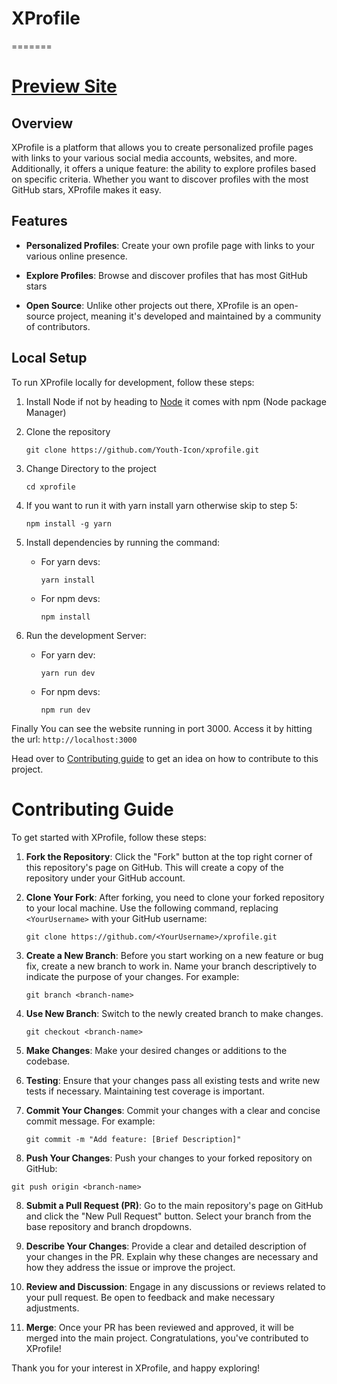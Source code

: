 # XProfile
=======
# [Preview Site](https://xprofile-git-dev-youthicon.vercel.app/)

## Overview

XProfile is a platform that allows you to create personalized profile pages with links to your various social media accounts, websites, and more. Additionally, it offers a unique feature: the ability to explore profiles based on specific criteria. Whether you want to discover profiles with the most GitHub stars, XProfile makes it easy.

## Features

- **Personalized Profiles**: Create your own profile page with links to your various online presence.

- **Explore Profiles**: Browse and discover profiles that has most GitHub stars

- **Open Source**: Unlike other projects out there, XProfile is an open-source project, meaning it's developed and maintained by a community of contributors.

## Local Setup

To run XProfile locally for development, follow these steps:

1. Install Node if not by heading to [Node](https://nodejs.org/en/download) it comes with npm (Node package Manager)

2. Clone the repository
   ```
   git clone https://github.com/Youth-Icon/xprofile.git
   ```
   
3. Change Directory to the project
   ```
   cd xprofile
   ```

4. If you want to run it with yarn install yarn otherwise skip to step 5:
   ```
   npm install -g yarn
   ```
5. Install dependencies by running the command:
   - For yarn devs:
     ```
     yarn install
     ```
   - For npm devs:
     ```
     npm install
     ```
6. Run the development Server:
   - For yarn dev:
     ```
     yarn run dev
     ```
   - For npm devs:
     ```
     npm run dev
     ```

Finally You can see the website running in port 3000. Access it by hitting the url: `http://localhost:3000`

Head over to [Contributing guide](#contributing-guide) to get an idea on how to contribute to this project.


# Contributing Guide

To get started with XProfile, follow these steps:

1. **Fork the Repository**: Click the "Fork" button at the top right corner of this repository's page on GitHub. This will create a copy of the repository under your GitHub account.

2. **Clone Your Fork**: After forking, you need to clone your forked repository to your local machine. Use the following command, replacing `<YourUsername>` with your GitHub username:

   ```
   git clone https://github.com/<YourUsername>/xprofile.git
   ```

3. **Create a New Branch**: Before you start working on a new feature or bug fix, create a new branch to work in. Name your branch descriptively to indicate the purpose of your changes. For example:
   ```
   git branch <branch-name>
   ```
4. **Use New Branch**: Switch to the newly created branch to make changes.
   
   ```
   git checkout <branch-name>
   ```
5. **Make Changes**: Make your desired changes or additions to the codebase.

6. **Testing**: Ensure that your changes pass all existing tests and write new tests if necessary. Maintaining test coverage is important.

6. **Commit Your Changes**: Commit your changes with a clear and concise commit message. For example:
   ```
   git commit -m "Add feature: [Brief Description]"
   ```
7. **Push Your Changes**: Push your changes to your forked repository on GitHub:

```
git push origin <branch-name>
```

8. **Submit a Pull Request (PR)**: Go to the main repository's page on GitHub and click the "New Pull Request" button. Select your branch from the base repository and branch dropdowns.

9. **Describe Your Changes**: Provide a clear and detailed description of your changes in the PR. Explain why these changes are necessary and how they address the issue or improve the project.

10. **Review and Discussion**: Engage in any discussions or reviews related to your pull request. Be open to feedback and make necessary adjustments.

11. **Merge**: Once your PR has been reviewed and approved, it will be merged into the main project. Congratulations, you've contributed to XProfile!
    
Thank you for your interest in XProfile, and happy exploring!
